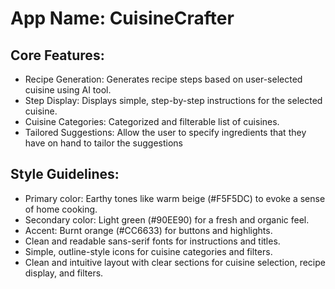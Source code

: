 # **App Name**: CuisineCrafter

## Core Features:

- Recipe Generation: Generates recipe steps based on user-selected cuisine using AI tool.
- Step Display: Displays simple, step-by-step instructions for the selected cuisine.
- Cuisine Categories: Categorized and filterable list of cuisines.
- Tailored Suggestions: Allow the user to specify ingredients that they have on hand to tailor the suggestions

## Style Guidelines:

- Primary color: Earthy tones like warm beige (#F5F5DC) to evoke a sense of home cooking.
- Secondary color: Light green (#90EE90) for a fresh and organic feel.
- Accent: Burnt orange (#CC6633) for buttons and highlights.
- Clean and readable sans-serif fonts for instructions and titles.
- Simple, outline-style icons for cuisine categories and filters.
- Clean and intuitive layout with clear sections for cuisine selection, recipe display, and filters.